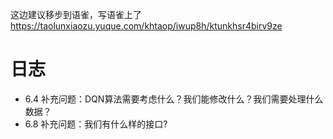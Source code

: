 这边建议移步到语雀，写语雀上了
https://taolunxiaozu.yuque.com/khtaop/iwup8h/ktunkhsr4birv9ze

# 日志

- 6.4 补充问题：DQN算法需要考虑什么？我们能修改什么？我们需要处理什么数据？
- 6.8 补充问题：我们有什么样的接口?
